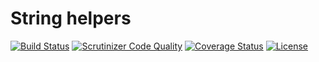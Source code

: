 # String helpers

[![Build Status](https://travis-ci.org/weew/php-helpers-string.svg?branch=master)](https://travis-ci.org/weew/php-helpers-string)
[![Scrutinizer Code Quality](https://scrutinizer-ci.com/g/weew/php-helpers-string/badges/quality-score.png?b=master)](https://scrutinizer-ci.com/g/weew/php-helpers-string/?branch=master)
[![Coverage Status](https://coveralls.io/repos/weew/php-helpers-string/badge.svg?branch=master&service=github)](https://coveralls.io/github/weew/php-helpers-string?branch=master)
[![License](https://poser.pugx.org/weew/php-helpers-string/license)](https://packagist.org/packages/weew/php-helpers-string)
